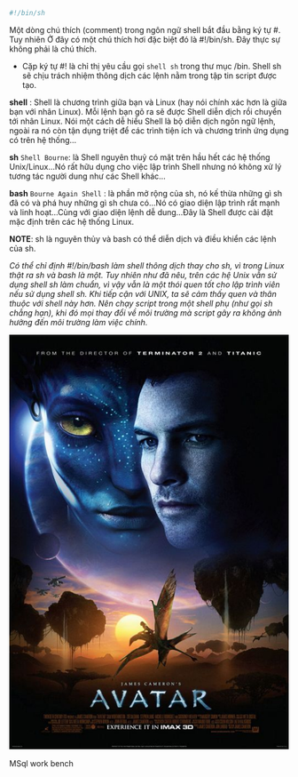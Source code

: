 ```sh
#!/bin/sh
```

Một dòng chú thích (comment) trong ngôn ngữ shell bắt đầu
bằng ký tự #. Tuy nhiên Ở đây có một chú thích hơi đặc biệt đó là #!/bin/sh. Đây thực sự không phải là chú thích.

- Cặp ký tự #! là chỉ thị yêu cầu gọi `shell sh` trong thư mục /bin. Shell sh sẽ chịu trách nhiệm thông dịch các lệnh nằm trong tập tin script được tạo.

**shell** : Shell là chương trình giữa bạn và Linux (hay nói chính xác hơn là giữa bạn với nhân Linux). Mỗi lệnh bạn gõ ra sẽ được Shell diễn dịch rồi chuyển tới nhân Linux. Nói một cách dễ hiểu Shell là bộ diễn dịch ngôn ngữ lệnh, ngoài ra nó còn tận dụng triệt để các trình tiện ích và chương trình ứng dụng có trên hệ thống…

**sh** `Shell Bourne`:  là Shell nguyên thuỷ có mặt trên hầu hết các hệ thống Unix/Linux…Nó rất hữu dụng cho việc lập trình Shell nhưng nó không xử lý tương tác người dung như các Shell khác…

**bash** `Bourne Again Shell`  :  là phần mở rộng của sh, nó kế thừa những gì sh đã có và phá huy những gì sh chưa có…Nó có giao diện lập trình rất mạnh và linh hoạt…Cùng với giao diện lệnh dễ dung…Đây là Shell được cài đặt mặc định trên các hệ thống Linux.

**NOTE**: sh là nguyên thủy và bash có thể  diễn dịch và điều khiển các lệnh của sh.

*Có thể chỉ định #!/bin/bash làm shell thông dịch thay cho sh, vì trong Linux thật ra
sh và bash là một. Tuy nhiên như đã nêu, trên các hệ Unix vẫn sử dụng shell sh làm
chuẩn, vì vậy vẫn là một thói quen tốt cho lập trình viên nếu sử dụng shell sh. Khi tiếp cận với UNIX, ta sẽ cảm thấy quen và thân thuộc với shell này hơn. Nên chạy
script trong một shell phụ (như gọi sh chẳng hạn), khi đó mọi thay đổi về môi
trường mà script gây ra không ảnh hưởng đến môi trường làm việc chính.*

![image](./images/avatar.jpg)


MSql work bench
